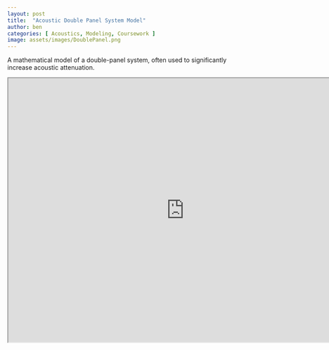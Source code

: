```yaml
---
layout: post
title:  "Acoustic Double Panel System Model"
author: ben
categories: [ Acoustics, Modeling, Coursework ]
image: assets/images/DoublePanel.png
---
```


A mathematical model of a double-panel system, often used to significantly increase acoustic attenuation.


<iframe src="https://drive.google.com/file/d/1HPYKLnV6gBXwPpheU_5GB-GfK9NzfoU_/preview" width="800" height="600" allow="autoplay"></iframe>
